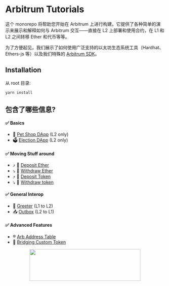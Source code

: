 # Arbitrum Tutorials



这个 monorepo 将帮助您开始在 Arbitrum 上进行构建。它提供了各种简单的演示来展示和解释如何与 Arbitrum 交互——直接在 L2 上部署和使用合约，在 L1 和 L2 之间转移 Ether 和代币等等。

为了方便起见，我们展示了如何使用广泛支持的以太坊生态系统工具（Hardhat、Ethers-js 等）以及我们特殊的 [Arbitrum SDK](https://github.com/OffchainLabs/arbitrum-sdk)。

## Installation

从 root 目录:

```bash
yarn install
```

## 包含了哪些信息?

#### :white_check_mark: Basics

- 🐹 [Pet Shop DApp](./packages/demo-dapp-pet-shop/) (L2 only)
- 🗳 [Election DApp](./packages/demo-dapp-election/) (L2 only)

#### :white_check_mark: Moving Stuff around

- ⤴️ 🔹 [Deposit Ether](./packages/eth-deposit/)
- ⤵️ 🔹 [Withdraw Ether](./packages/eth-withdraw/)
- ⤴️ 💸 [Deposit Token](./packages/token-deposit/)
- ⤵️ 💸 [Withdraw token](./packages/token-withdraw/)

#### :white_check_mark: General Interop

- 🤝 [Greeter](./packages/greeter/) (L1 to L2)
- 📤 [Outbox](./packages/outbox-execute/) (L2 to L1)

#### :white_check_mark: Advanced Features

- ®️ [Arb Address Table](./packages/address-table/)
- 🌉 [Bridging Custom Token](./packages/custom-token-bridging/)

<p align="center">
  <img width="350" height="100" src= "https://arbitrum.io/wp-content/uploads/2021/01/cropped-Arbitrum_Horizontal-Logo-Full-color-White-background-scaled-1.jpg" />
</p>
